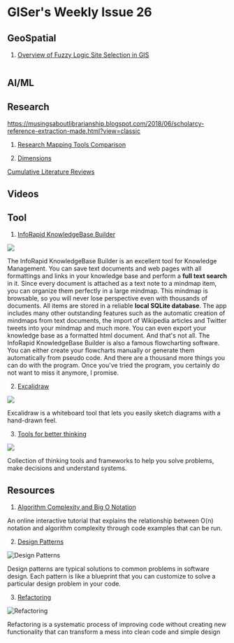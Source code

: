 # GISer's Weekly Issue 26

## GeoSpatial

1. [Overview of Fuzzy Logic Site Selection in GIS](https://www.gislounge.com/overview-fuzzy-logic-site-selection-gis/)

![]()

## AI/ML

## Research

https://musingsaboutlibrarianship.blogspot.com/2018/06/scholarcy-reference-extraction-made.html?view=classic

1. [Research Mapping Tools Comparison](https://musingsaboutlibrarianship.blogspot.com/?view=classic)

2. [Dimensions](https://www.dimensions.ai/)

[Cumulative Literature Reviews](https://osf.io/9aqrp/)

## Videos

## Tool

1. [InfoRapid KnowledgeBase Builder](http://www.buildyourmap.com/)

![](https://external-content.duckduckgo.com/iu/?u=https%3A%2F%2Flh3.googleusercontent.com%2FxsOvtd5xTB-Dlf5_QTAjx5AM_e0FCrmGrWHfQJcxbuEWJFVUEFPjDHbM__n9eeqb5uQ%3Dh900&f=1&nofb=1)

The InfoRapid KnowledgeBase Builder is an excellent tool for Knowledge Management. You can save text documents and web pages with all formattings and links in your knowledge base and perform a **full text search** in it. Since every document is attached as a text note to a mindmap item, you can organize them perfectly in a large mindmap. This mindmap is browsable, so you will never lose perspective even with thousands of documents. All items are stored in a reliable **local SQLite database**. The app includes many other outstanding features such as the automatic creation of mindmaps from text documents, the import of Wikipedia articles and Twitter tweets into your mindmap and much more. You can even export your knowledge base as a formatted html document. And that's not all. The InfoRapid KnowledgeBase Builder is also a famous flowcharting software. You can either create your flowcharts manually or generate them automatically from pseudo code. And there are a thousand more things you can do with the program. Once you've tried the program, you certainly do not want to miss it anymore, I promise.

2. [Excalidraw](https://github.com/excalidraw/excalidraw)

![](https://camo.githubusercontent.com/fcbb1433abceb03518a1f1ffb88257bfa72c8c9a/68747470733a2f2f7777772e77616e67626173652e636f6d2f626c6f67696d672f61737365742f3230323030352f6267323032303035323930312e6a7067)

Excalidraw is a whiteboard tool that lets you easily sketch diagrams with a hand-drawn feel.

3. [Tools for better thinking](https://untools.co/)

![](https://camo.githubusercontent.com/6a7a8fe3e4a3d3fd7d17caa8955ced88938502c2/68747470733a2f2f7777772e77616e67626173652e636f6d2f626c6f67696d672f61737365742f3230323030352f6267323032303035333030352e6a7067)

Collection of thinking tools and frameworks to help you solve problems, make decisions and understand systems.

## Resources

1. [Algorithm Complexity and Big O Notation](https://algodaily.com/lessons/understanding-big-o-and-algorithmic-complexity)

An online interactive tutorial that explains the relationship between O(n) notation and algorithm complexity through code examples that can be run.

2. [Design Patterns](https://refactoring.guru/design-patterns)

![Design Patterns](https://scontent.fyyc3-1.fna.fbcdn.net/v/t1.0-9/47689238_1035668013287200_1840595955389300736_o.png?_nc_cat=105&_nc_sid=730e14&_nc_ohc=64YhYYsBckAAX8a-ufi&_nc_ht=scontent.fyyc3-1.fna&oh=3ba06e9ac8054e451b4b795b6f17fba3&oe=5F120BD6)

Design patterns are typical solutions to common problems in software design. Each pattern is like a blueprint that you can customize to solve a particular design problem in your code.

3. [Refactoring](https://refactoring.guru/refactoring)

![Refactoring](https://mamchenkov.net/wordpress/wp-content/uploads/2019/02/refactoring.guru_.png)

Refactoring is a systematic process of improving code without creating new functionality that can transform a mess into clean code and simple design
